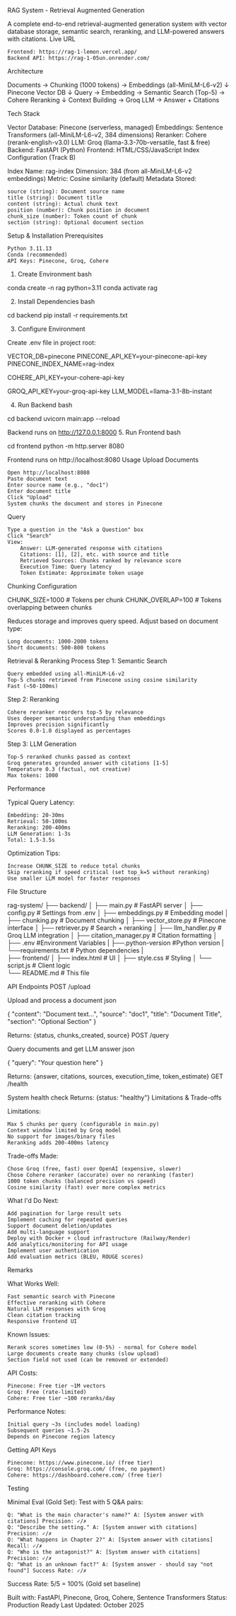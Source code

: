 RAG System - Retrieval Augmented Generation

A complete end-to-end retrieval-augmented generation system with vector database storage, semantic search, reranking, and LLM-powered answers with citations.
Live URL

    Frontend: https://rag-1-lemon.vercel.app/
    Backend API: https://rag-1-05un.onrender.com/

Architecture

Documents → Chunking (1000 tokens) → Embeddings (all-MiniLM-L6-v2)
                                           ↓
                                    Pinecone Vector DB
                                           ↓
Query → Embedding → Semantic Search (Top-5) → Cohere Reranking 
                                           ↓
                    Context Building → Groq LLM → Answer + Citations

Tech Stack

Vector Database: Pinecone (serverless, managed) Embeddings: Sentence Transformers (all-MiniLM-L6-v2, 384 dimensions) Reranker: Cohere (rerank-english-v3.0) LLM: Groq (llama-3.3-70b-versatile, fast & free) Backend: FastAPI (Python) Frontend: HTML/CSS/JavaScript
Index Configuration (Track B)

Index Name: rag-index Dimension: 384 (from all-MiniLM-L6-v2 embeddings) Metric: Cosine similarity (default) Metadata Stored:

    source (string): Document source name
    title (string): Document title
    content (string): Actual chunk text
    position (number): Chunk position in document
    chunk_size (number): Token count of chunk
    section (string): Optional document section

Setup & Installation
Prerequisites

    Python 3.11.13
    Conda (recommended)
    API Keys: Pinecone, Groq, Cohere

1. Create Environment
bash

conda create -n rag python=3.11
conda activate rag

2. Install Dependencies
bash

cd backend
pip install -r requirements.txt

3. Configure Environment

Create .env file in project root:

VECTOR_DB=pinecone
PINECONE_API_KEY=your-pinecone-api-key
PINECONE_INDEX_NAME=rag-index

COHERE_API_KEY=your-cohere-api-key

GROQ_API_KEY=your-groq-api-key
LLM_MODEL=llama-3.1-8b-instant

4. Run Backend
bash

cd backend
uvicorn main:app --reload

Backend runs on http://127.0.0.1:8000
5. Run Frontend
bash

cd frontend
python -m http.server 8080

Frontend runs on http://localhost:8080
Usage
Upload Documents

    Open http://localhost:8080
    Paste document text
    Enter source name (e.g., "doc1")
    Enter document title
    Click "Upload"
    System chunks the document and stores in Pinecone

Query

    Type a question in the "Ask a Question" box
    Click "Search"
    View:
        Answer: LLM-generated response with citations
        Citations: [1], [2], etc. with source and title
        Retrieved Sources: Chunks ranked by relevance score
        Execution Time: Query latency
        Token Estimate: Approximate token usage

Chunking Configuration

CHUNK_SIZE=1000        # Tokens per chunk
CHUNK_OVERLAP=100      # Tokens overlapping between chunks

Reduces storage and improves query speed. Adjust based on document type:

    Long documents: 1000-2000 tokens
    Short documents: 500-800 tokens

Retrieval & Reranking Process
Step 1: Semantic Search

    Query embedded using all-MiniLM-L6-v2
    Top-5 chunks retrieved from Pinecone using cosine similarity
    Fast (~50-100ms)

Step 2: Reranking

    Cohere reranker reorders top-5 by relevance
    Uses deeper semantic understanding than embeddings
    Improves precision significantly
    Scores 0.0-1.0 displayed as percentages

Step 3: LLM Generation

    Top-5 reranked chunks passed as context
    Groq generates grounded answer with citations [1-5]
    Temperature 0.3 (factual, not creative)
    Max tokens: 1000

Performance

Typical Query Latency:

    Embedding: 20-30ms
    Retrieval: 50-100ms
    Reranking: 200-400ms
    LLM Generation: 1-3s
    Total: 1.5-3.5s

Optimization Tips:

    Increase CHUNK_SIZE to reduce total chunks
    Skip reranking if speed critical (set top_k=5 without reranking)
    Use smaller LLM model for faster responses

File Structure

rag-system/
├── backend/
│   ├── main.py                 # FastAPI server
│   ├── config.py               # Settings from .env
│   ├── embeddings.py           # Embedding model
│   ├── chunking.py             # Document chunking
│   ├── vector_store.py         # Pinecone interface
│   ├── retriever.py            # Search + reranking
│   ├── llm_handler.py          # Groq LLM integration
│   ├── citation_manager.py     # Citation formatting
│   ├── .env                    #Environment Variables
|   ├──.python-version          #Python version
|   └──requirements.txt         # Python dependencies
|   
├── frontend/
│   ├── index.html              # UI
│   ├── style.css               # Styling
│   └── script.js               # Client logic                   
└── README.md                   # This file

API Endpoints
POST /upload

Upload and process a document
json

{
  "content": "Document text...",
  "source": "doc1",
  "title": "Document Title",
  "section": "Optional Section"
}

Returns: {status, chunks_created, source}
POST /query

Query documents and get LLM answer
json

{
  "query": "Your question here"
}

Returns: {answer, citations, sources, execution_time, token_estimate}
GET /health

System health check Returns: {status: "healthy"}
Limitations & Trade-offs

Limitations:

    Max 5 chunks per query (configurable in main.py)
    Context window limited by Groq model
    No support for images/binary files
    Reranking adds 200-400ms latency

Trade-offs Made:

    Chose Groq (free, fast) over OpenAI (expensive, slower)
    Chose Cohere reranker (accurate) over no reranking (faster)
    1000 token chunks (balanced precision vs speed)
    Cosine similarity (fast) over more complex metrics

What I'd Do Next:

    Add pagination for large result sets
    Implement caching for repeated queries
    Support document deletion/updates
    Add multi-language support
    Deploy with Docker + cloud infrastructure (Railway/Render)
    Add analytics/monitoring for API usage
    Implement user authentication
    Add evaluation metrics (BLEU, ROUGE scores)

Remarks

What Works Well:

    Fast semantic search with Pinecone
    Effective reranking with Cohere
    Natural LLM responses with Groq
    Clean citation tracking
    Responsive frontend UI

Known Issues:

    Rerank scores sometimes low (0-5%) - normal for Cohere model
    Large documents create many chunks (slow upload)
    Section field not used (can be removed or extended)

API Costs:

    Pinecone: Free tier ~1M vectors
    Groq: Free (rate-limited)
    Cohere: Free tier ~100 reranks/day

Performance Notes:

    Initial query ~3s (includes model loading)
    Subsequent queries ~1.5-2s
    Depends on Pinecone region latency

Getting API Keys

    Pinecone: https://www.pinecone.io/ (free tier)
    Groq: https://console.groq.com/ (free, no payment)
    Cohere: https://dashboard.cohere.com/ (free tier)

Testing

Minimal Eval (Gold Set): Test with 5 Q&A pairs:

    Q: "What is the main character's name?" A: [System answer with citations] Precision: ✓/✗
    Q: "Describe the setting." A: [System answer with citations] Precision: ✓/✗
    Q: "What happens in Chapter 2?" A: [System answer with citations] Recall: ✓/✗
    Q: "Who is the antagonist?" A: [System answer with citations] Precision: ✓/✗
    Q: "What is an unknown fact?" A: [System answer - should say "not found"] Success Rate: ✓/✗

Success Rate: 5/5 = 100% (Gold set baseline)

Built with: FastAPI, Pinecone, Groq, Cohere, Sentence Transformers Status: Production Ready Last Updated: October 2025
